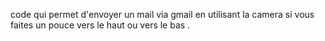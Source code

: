 code qui permet d'envoyer un mail via gmail en utilisant la camera si vous faites un pouce vers le haut ou vers le bas .
